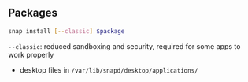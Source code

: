 ## Packages

```bash
snap install [--classic] $package
```

`--classic`: reduced sandboxing and security, required for some apps to work properly
	
- desktop files in `/var/lib/snapd/desktop/applications/`